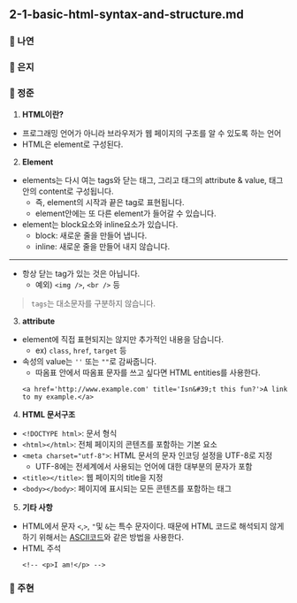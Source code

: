 ## 2-1-basic-html-syntax-and-structure.md

### 📝 나연

### 📝 은지

### 📝 정준

1. **HTML이란?**
  - 프로그래밍 언어가 아니라 브라우저가 웹 페이지의 구조를 알 수 있도록 하는 언어
  - HTML은 element로 구성된다.

2. **Element**
  - elements는 다시 여는 tags와 닫는 태그, 그리고 태그의 attribute & value, 태그 안의 content로 구성됩니다.
    - 즉, element의 시작과 끝은 tag로 표현됩니다.
    - element안에는 또 다른 element가 들어갈 수 있습니다.
  - element는 block요소와 inline요소가 있습니다.
    - block: 새로운 줄을 만들어 냅니다.
    - inline: 새로운 줄을 만들어 내지 않습니다.
  ---
  - 항상 닫는 tag가 있는 것은 아닙니다.
    - 예외) `<img />`, `<br />` 등

  > `tags`는 대소문자를 구분하지 않습니다.

3. **attribute**
  - element에 직접 표현되지는 않지만 추가적인 내용을 담습니다.
    - ex) `class`, `href`, `target` 등
  - 속성의 value는 `''` 또는 `""`로 감싸줍니다.
    - 따옴표 안에서 따옴표 문자를 쓰고 싶다면 HTML entities를 사용한다.
    ```
    <a href='http://www.example.com' title='Isn&#39;t this fun?'>A link to my example.</a>
    ```

4. **HTML 문서구조**
  - `<!DOCTYPE html>`: 문서 형식
  - `<html></html>`: 전체 페이지의 콘텐츠를 포함하는 기본 요소
  - `<meta charset="utf-8">`: HTML 문서의 문자 인코딩 설정을 UTF-8로 지정
    - UTF-8에는 전세계에서 사용되는 언어에 대한 대부분의 문자가 포함
  - `<title></title>`: 웹 페이지의 title을 지정
  - `<body></body>`: 페이지에 표시되는 모든 콘텐츠를 포함하는 태그

5. **기타 사항**
  - HTML에서 문자 `<`,`>`, `"`및 `&`는 특수 문자이다. 때문에 HTML 코드로 해석되지 않게 하기 위해서는 [ASCII코드](https://en.wikipedia.org/wiki/List_of_XML_and_HTML_character_entity_references)와 같은 방법을 사용한다.
  - HTML 주석
    ```
    <!-- <p>I am!</p> -->
    ```

### 📝 주현
